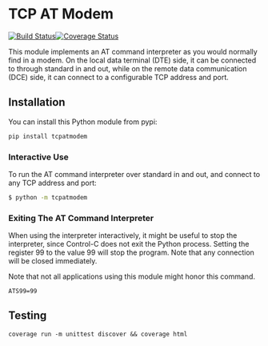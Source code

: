 # TCP AT Modem

[![Build Status](https://travis-ci.com/stblassitude/tcpatmodem.svg?branch=master)](https://travis-ci.com/stblassitude/tcpatmodem)[![Coverage Status](https://coveralls.io/repos/github/stblassitude/tcpatmodem/badge.svg?branch=master)](https://coveralls.io/github/stblassitude/tcpatmodem?branch=master)

This module implements an AT command interpreter as you would normally find in a modem. On the local data terminal (DTE) side, it can be connected to through standard in and out, while on the remote data communication (DCE) side, it can connect to a configurable TCP address and port.

## Installation

You can install this Python module from pypi:

```bash
pip install tcpatmodem
```

### Interactive Use

To run the AT command interpreter over standard in and out, and connect to any TCP address and port:

```bash
$ python -m tcpatmodem

```

### Exiting The AT Command Interpreter

When using the interpreter interactively, it might be useful to stop the interpreter, since Control-C does not exit the Python process. Setting the register 99 to the value 99 will stop the program. Note that any connection will be closed immediately.

Note that not all applications using this module might honor this command.

```
ATS99=99
```


## Testing

```
coverage run -m unittest discover && coverage html
```
